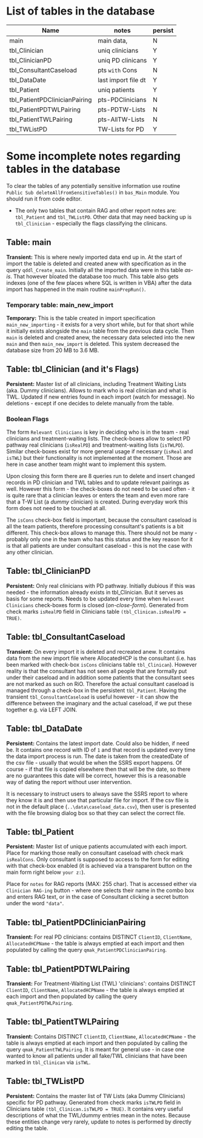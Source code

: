 # List of tables in the database

|              Name             |        notes        | persist |
|-------------------------------|---------------------|---------|
| main                          | main data,          | N       |
| tbl_Clinician                 | uniq clinicians     | Y       |
| tbl_ClinicianPD               | uniq PD clinicans   | Y       |
| tbl_ConsultantCaseload        | pts `with` Cons     | N       |
| tbl_DataDate                  | last import file dt | Y       |
| tbl_Patient                   | uniq patients       | Y       |
| tbl_PatientPDClinicianPairing | pts-PDClinicians    | N       |
| tbl_PatientPDTWLPairing       | pts-PDTW-Lists      | N       |
| tbl_PatientTWLPairing         | pts-AllTW-Lists     | N       |
| tbl_TWListPD                  | TW-Lists for PD     | Y       |


# Some incomplete notes regarding tables in the database

To clear the tables of any potentially sensitive information use routine `Public Sub deleteAllFromSensitiveTables()` in `bas_Main` module. You should run it from code editor. 

* The only two tables that contain RAG and other report notes are: `tbl_Patient` and `tbl_TWListPD`. Other data that may need backing up is `tbl_Clinician` - especially the flags classifying the clinicans.

## Table: main

**Transient:** This is where newly imported data end up in. At the start of import the table is deleted and created anew with specification as in the query `qddl_Create_main`. Initially all the imported data were in this table _as-is_. That however bloated the database too much. This table also gets indexes (one of the few places where SQL is written in VBA) after the data import has happened in the main routine `mainPrepRun()`.

### Temporary table: main_new_import 

**Temporary:** This is the table created in import specification `main_new_importing` - it exists for a very short while, but for that short while it initially exists alongside the `main` table from the previous data cycle. Then `main` is deleted and created anew, the necessary data selected into the new `main` and then `main_new_import` is deleted. This system decreased the database size from 20 MB to 3.6 MB.

## Table: tbl_Clinician (and it's Flags)

**Persistent:** Master list of all clinicians, including Treatment Waiting Lists (aka. Dummy clinicians). Allows to mark who is real clinician and what is TWL. Updated if new entries found in each import (watch for message). No deletions - except if one decides to delete manually from the table.

### Boolean Flags 

The form `Relevant Clinicians` is key in deciding who is in the team - real clinicians and treatment-waiting lists. The check-boxes allow to select PD pathway real clinicians (`isRealPD`) and treatment-waiting lists (`isTWLPD`). Similar check-boxes exist for more general usage if necessary (`isReal` and `isTWL`) but their functionality is not implemented at the moment. Those are here in case another team might want to implement this system. 

Upon closing this form there are 8 queries run to delete and insert changed records in PD clinician and TWL tables and to update relevant pairings as well. However this form - the check-boxes do not need to be used often - it is quite rare that a clinician leaves or enters the team and even more rare that a T-W List (a _dummy_ clinician) is created. During everyday work this form does not need to be touched at all.  

The `isCons` check-box field is important, because the consultant caseload is all the team patients, therefore processing consultant's patients is a bit different. This check-box allows to manage this. There should not be many - probably only one in the team who has this status and the key reason for it is that all patients are under consultant caseload - this is not the case with any other clinician.  

## Table: tbl_ClinicianPD

**Persistent:** Only real clinicians with PD pathway. Initially dubious if this was needed - the information already exists in tbl_Clinician. But it serves as basis for some reports. Needs to be updated every time when `Relevant Clinicians` check-boxes form is closed (_on-close-form_). Generated from check marks `isRealPD` field in Clinicians table `(tbl_Clinican.isRealPD = TRUE)`. 


## Table: tbl_ConsultantCaseload

**Transient:** On every import it is deleted and recreated anew. It contains data from the new import file where AllocatedHCP is the consultant (i.e. has been marked with check-box `isCons` clinicians table `tbl_Clinican`). However reality is that the consultant has not seen all people that are formally put under their caseload and in addition some patients that the consultant sees are not marked as such on RiO. Therefore the actual consultant caseload is managed through a check-box in the persistent `tbl_Patient`. Having the transient `tbl_ConsultantCaseload` is useful however - it can show the difference between the imaginary and the actual caseload, if we put these together e.g. via LEFT JOIN.

## Table: tbl_DataDate

**Persistent:** Contains the latest import date. Could also be hidden, if need be. It contains one record with ID of `1` and that record is updated every time the data import process is run. The date is taken from the createdDate of the csv file - usually that would be when the SSRS export happens. Of course - if that file is copied elsewhere then that will be the date, so there are no guarantees this date will be correct, however this is a reasonable way of dating the report without user intervention. 

It is necessary to instruct users to always save the SSRS report to where they know it is and then use that particular file for import. If the csv file is not in the default place (`..\data\caseload_data.csv`), then user is presented with the file browsing dialog box so that they can select the correct file.

## Table: tbl_Patient

**Persistent:** Master list of unique patients accumulated with each import. Place for marking those really on consultant caseload with check mark `isRealCons`. Only consultant is supposed to access to the form for editing with that check-box enabled (it is achieved via a transparent button on the main form right below `your z:`). 

Place for `notes` for RAG reports (MAX: 255 char). That is accessed either via `Clinician RAG-ing` button - where one selects their name in the combo box and enters RAG text, or in the case of Consultant clicking a secret button under the word `"data"`. 

## Table: tbl_PatientPDClinicianPairing

**Transient:** For real PD clinicians: contains DISTINCT `ClientID`, `ClientName`, `AllocatedHCPName` - the table is always emptied at each import and then populated by calling the query `qmak_PatientPDClinicianPairing`. 


## Table: tbl_PatientPDTWLPairing

**Transient:** For Treatment-Waiting List (TWL) 'clinicians': contains DISTINCT `ClientID`, `ClientName`, `AllocatedHCPName` - the table is always emptied at each import and then populated by calling the query `qmak_PatientPDTWLPairing`. 


## Table: tbl_PatientTWLPairing   

**Transient:** Contains DISTINCT `ClientID`, `ClientName`, `AllocatedHCPName` - the table is always emptied at each import and then populated by calling the query `qmak_PatientTWLPairing`. It is meant for general use - in case one wanted to know all patients under all fake/TWL clinicians that have been marked in `tbl_Clinican` via `isTWL`.

## Table: tbl_TWListPD

**Persistent:** Contains the master list of TW Lists (aka Dummy Clinicians) specific for PD pathway. Generated from check marks `isTWLPD` field in Clinicians table `(tbl_Clinican.isTWLPD = TRUE)`. It contains very useful descriptions of what the TWL/dummy entries mean in the notes. Because these entities change very rarely, update to notes is performed by directly editing the table.